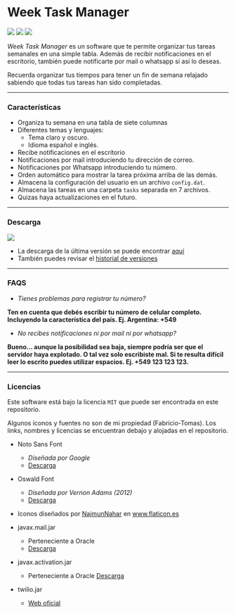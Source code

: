 # Week Task Manager

![](https://img.shields.io/github/tag/Fabricio-Tomas/Task-manager-notif.svg)
![](https://img.shields.io/github/release/Fabricio-Tomas/Task-manager-notif.svg)
![](https://img.shields.io/github/issues/Fabricio-Tomas/Task-manager-notif.svg)

*Week Task Manager* es un software que te permite organizar tus tareas semanales en una simple tabla. Además de recibir notificaciones en el escritorio, también puede notificarte por mail o whatsapp si así lo deseas.

Recuerda organizar tus tiempos para tener un fin de semana relajado sabiendo que todas tus tareas han sido completadas.

------------

### Características
- Organiza tu semana en una tabla de siete columnas
- Diferentes temas y lenguajes:
	- Tema claro y oscuro.
	- Idioma español e inglés.
- Recibe notificaciones en el escritorio
- Notificaciones por mail introduciendo tu dirección de correo.
- Notificaciones por Whatsapp introduciendo tu número.
- Orden automático para mostrar la tarea próxima arriba de las demás.
- Almacena la configuración del usuario en un archivo `config.dat`.
- Almacena las tareas en una carpeta `tasks` separada en 7 archivos.
- Quizas haya actualizaciones en el futuro.

------------

### Descarga
![](https://img.shields.io/github/release/Fabricio-Tomas/Task-manager-notif.svg)

- La descarga de la última versión se puede encontrar [aquí](https://github.com/Fabricio-Tomas/Task-manager-notif/releases/tag/v2.1)
- También puedes revisar el [historial de versiones](https://github.com/Fabricio-Tomas/Task-manager-notif/releases)

------------

### FAQS

- *Tienes problemas para registrar tu número?*

**Ten en cuenta que debés escribir tu número de celular completo. Incluyendo la característica del país. Ej. Argentina: +549**

- *No recibes notificaciones ni por mail ni por whatsapp?*

**Bueno... aunque la posibilidad sea baja, siempre podría ser que el servidor haya explotado. O tal vez solo escribiste mal. Si te resulta difícil leer lo escrito puedes utilizar espacios. Ej. +549 123 123 123.**

-----------

### Licencias

Este software está bajo la licencia `MIT` que puede ser encontrada en este repositorio.

Algunos iconos y fuentes no son de mi propiedad (Fabricio-Tomas). Los links, nombres y licencias se encuentran debajo y alojadas en el repositorio.

- Noto Sans Font
	- *Diseñada por Google*
	- [Descarga](https://fonts.google.com/noto/specimen/Noto+Sans?selection.family=Noto+Sans)

- Oswald Font
	- *Diseñada por Vernon Adams (2012)*
	- [Descarga](https://www.fontsquirrel.com/fonts/oswald)

- Iconos diseñados por <a href="https://www.flaticon.es/autores/najmunnahar" title="NajmunNahar">NajmunNahar</a> en <a href="https://www.flaticon.es/" title="Flaticon">www.flaticon.es</a>

- javax.mail.jar
	- Perteneciente a Oracle
	- [Descarga](https://www.oracle.com/java/technologies/javamail-api.html)

- javax.activation.jar
	- Perteneciente a Oracle
	[Descarga](https://www.oracle.com/java/technologies/downloads.html)

- twilio.jar
	- [Web oficial](https://www.twilio.com/)
